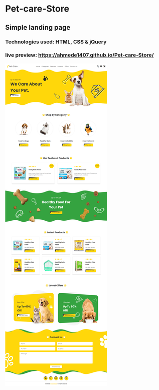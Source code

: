 # Pet-care-Store

## Simple landing page

### Technologies used: HTML, CSS & jQuery

### live preview: https://ahmede1407.github.io/Pet-care-Store/

![alt text](./public/img/page-preview.png)

